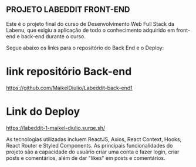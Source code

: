 ## PROJETO LABEDDIT FRONT-END ##


Este é o projeto final do curso de Desenvolvimento Web Full Stack da Labenu, que exigiu a aplicação de todo o conhecimento adquirido em front-end e back-end durante o curso.

Segue abaixo os links para o repositório do Back End e o Deploy:

# link repositório Back-end #
https://github.com/MaikelDiulio/Labeddit-back-end1


# Link do Deploy #
 https://labeddit-1-maikel-diulio.surge.sh/



As tecnologias utilizadas incluem ReactJS, Axios, React Context, Hooks, React Router e Styled Components. As principais funcionalidades do projeto são a capacidade do usuário criar uma conta e fazer login, criar posts e comentários, além de dar "likes" em posts e comentários.

